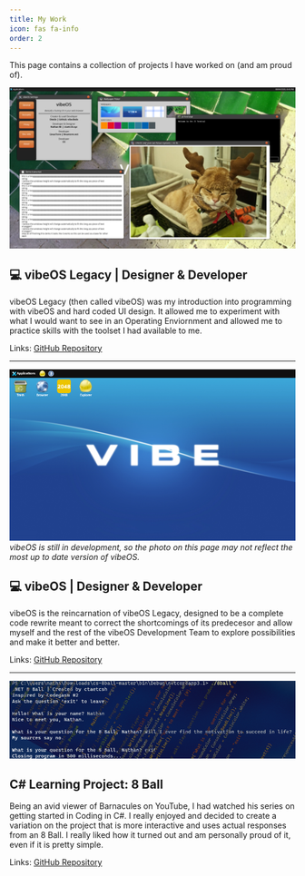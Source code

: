 ```yaml
---
title: My Work
icon: fas fa-info
order: 2
---
```


This page contains a collection of projects I have worked on (and am proud of).

![vibeOS Legacy](/assets/img/pages/tab_mywork/vibeos_legacy_photo.png)
## 💻 vibeOS Legacy | Designer & Developer

vibeOS Legacy (then called vibeOS) was my introduction into programming with vibeOS and hard coded UI design. It allowed me to experiment with what I would want to see in an Operating Enviornment and allowed me to practice skills with the toolset I had available to me.

Links: [GitHub Repository](https://github.com/vibeOS/vibeos-legacy)

___


![vibeOS](/assets/img/pages/tab_mywork/vibeos_photo.png)
*vibeOS is still in development, so the photo on this page may not reflect the most up to date version of vibeOS.*
## 💻 vibeOS | Designer & Developer

vibeOS is the reincarnation of vibeOS Legacy, designed to be a complete code rewrite meant to correct the shortcomings of its predecesor and allow myself and the rest of the vibeOS Development Team to explore possibilities and make it better and better.

Links: [GitHub Repository](https://github.com/vibeOS/vibeos-source)

___

![cs8ball](/assets/img/pages/tab_mywork/cs8ball_photo.png)
## C# Learning Project: 8 Ball

Being an avid viewer of Barnacules on YouTube, I had watched his series on getting started in Coding in C#. I really enjoyed and decided to create a variation on the project that is more interactive and uses actual responses from an 8 Ball. I really liked how it turned out and am personally proud of it, even if it is pretty simple.

Links: [GitHub Repository](https://github.com/ctaetcsh/cs-8ball)